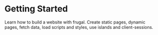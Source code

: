 # Getting Started

Learn how to build a website with frugal. Create static pages, dynamic pages, fetch data, load scripts and styles, use islands and client-sessions.
